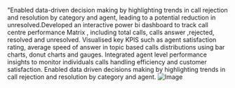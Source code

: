 "Enabled data-driven decision making by highlighting trends in call rejection and resolution by category and agent, leading to a potential reduction in unresolved.Developed an interactive power bi dashboard to track call centre performance Matrix , including total calls, calls answer ,rejected, resolved and unresolved.
Visualised key KPlS such as agent satisfaction rating, average speed of answer in topic based calls distributions using bar charts, donut charts and gauges.
Integrated agent level performance insights to monitor individuals calls handling efficiency and customer satisfaction.
Enabled data driven decisions making by highlighting trends in call rejection and resolution by category and agent.
![Image](https://github.com/user-attachments/assets/2fe2d682-5005-4abc-a0f7-450b6cfc8c29)
